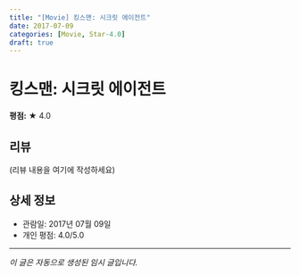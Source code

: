 ```yaml
---
title: "[Movie] 킹스맨: 시크릿 에이전트"
date: 2017-07-09
categories: [Movie, Star-4.0]
draft: true
---
```


# 킹스맨: 시크릿 에이전트

**평점:** ★ 4.0

## 리뷰

(리뷰 내용을 여기에 작성하세요)

## 상세 정보

- 관람일: 2017년 07월 09일
- 개인 평점: 4.0/5.0

---

*이 글은 자동으로 생성된 임시 글입니다.*
